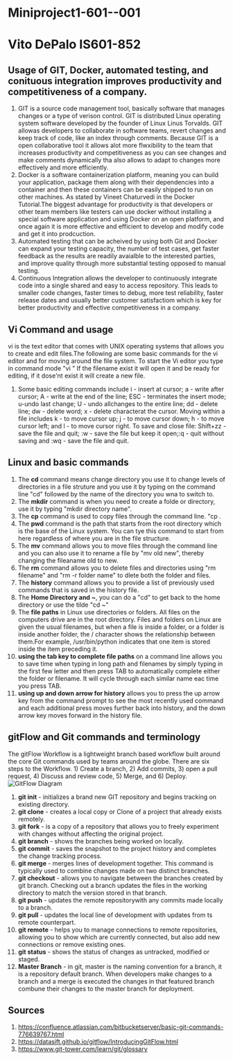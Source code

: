 # Miniproject1-601--001
# Vito DePalo IS601-852
## Usage of GIT, Docker, automated testing, and conituous integration improves productivity and competitiveness of a company.
1. GIT is a source code management tool, basically software that manages changes or a type of verison control. GIT is distributed Linux operating system software developed by the founder of Linux Linus Torvalds. GIT allowas developers to collaborate in software teams, revert changes and keep track of code, like an index through comments. Because GIT is a open collaborative tool it allows alot more flwxibility to the team that increases productivity and competitiveness as you can see changes and make comments dynamically tha also allows to adapt to changes more effectively and more efficiently.
2. Docker is a software containerization platform, meaning you can build your application, package them along with their dependencies into a container and then these containers can be easily shipped to run on other machines. As stated by Vineet Chaturvedi in the Docker Tutorial.The biggest advantage for productivity is that developers or other team members like testers can use docker without installing a special software application and using Docker on an open platform, and once again it is more effective and efficient to develop and modify code and get it into prodcuction.
3. Automated testing that can be acheived by using both Git and Docker can expand your testing capacity, the number of test cases, get faster feedback as the results are readily avaialble to the interested parties, and improve quality through more substantial testing opposed to manual testing.
4. Continuous Integration allows the developer to continuously integrate code into a single shared and easy to access repository. This leads to smaller code changes, faster times to debug, more test reliability, faster release dates and usually better customer satisfactiom which is key for better productivity and effective competitiveness in a company.
## Vi Command and usage
vi is the text editor that comes with UNIX operating systems that allows you to create and edit files.The following are some basic commands for the vi editor and for moving around the file system. To start the Vi editor you type in command mode "vi <filename>" If the filename exist it will open it and be ready for editing, if it dose'nt exist it will create a new file. 
 1. Some basic editing commands include i - insert at cursor; a - write after cursor; A - write at the end of the line; ESC - terminates the insert mode; u-undo last change; U - undo allchanges to the entire line; dd - delete line; dw - delete word; x - delete characterat the cursor. Moving within a file includes k - to move cursor up; j - to move cursor down; h - to move cursor left; and l - to move cursor right. To save and close file: Shift+zz - save the file and quit; :w - save the file but keep it open;:q - quit without saving and :wq - save the file and quit.
## Linux and basic commands
1. The **cd** command means change directory you use it to change levels of directories in a file struture and you use it by typing on the command line "cd" followed by the name of the directory you wna to switch to.
2. The **mkdir** command is when you need to create a folde or directory, use it by typing "mkdir directory name".
3. The **cp** command is used to copy files through the command line. "cp <location of the file to be copied> <where to copy>.
4. The **pwd** command is the path that starts from the root directory which is the base of the Linux system. You can tye this command to start from here regardless of where you are in the file structure.
5. The **mv** command allows you to move files through the command line and you can also use it to rename a file by "mv old new", thereby changing the fileaname old to new.
6. The **rm** command allows you to delete files and directories using "rm filename" and "rm -r folder name" to dlete both the folder and files.
7. The **history** command allows you to provide a list of previously used commands that is saved in the history file.
8. The **Home Directory and ~**, you can do a "cd" to get back to the home directory or use the tilde "cd ~"
9. The **file paths** in Linux use directories or folders. All files on the computers drive are in the root directory. Files and folders on Linux are given the usual filenames, but when a file is inside a folder, or a folder is inside another folder, the / character shows the relationship between them.For example, /usr/bin/python indicates that one item is stored inside the item preceding it.
10. **using the tab key to complete file paths** on a command line allows you to save time when typing in long path and filenames by simply typing in the first few letter and then press TAB to automatically complete either the folder or filename. It will cycle through each similar name eac time you press TAB.
11. **using up and down arrow for history** allows you to press the up arrow key from the command prompt to see the most recently used command and each additional press moves further back into history, and the down arrow key moves forward in the history file.
## gitFlow and Git commands and terminology
The gitFlow Workflow is a lightweight branch based workflow built around the core Git commands used by teams around the globe. There are six steps to the Workflow. 1) Create a branch, 2) Add commits, 3) open a pull request, 4) Discuss and review code, 5) Merge, and 6) Deploy.
![GitFlow Diagram](https://datasift.github.io/gitflow/GitFlowFeatureBranches.png)
1. **git init** - initializes a brand new GIT repository and begins tracking on existing directory.
2. **git clone** - creates a local copy or Clone of a project that already exists remotely. 
3. **git fork** - is a copy of a repository that allows you to freely experiment with changes without affecting the original project.
4. **git branch** - shows the branches being worked on locally.
5. **git commit** - saves the snapshot to the project history and completes the change tracking process.
6. **git merge** - merges lines of development together. This command is typically used to combine changes made on two distinct branches.
7. **git checkout** - allows you to navigate between the branches created by git branch. Checking out a branch updates the files in the working directory to match the version stored in that branch.
8. **git push** - updates the remote repositorywith any commits made locally to a branch.
9. **git pull** - updates the local line of development with updates from ts remote counterpart.
10. **git remote** - helps you to manage connections to remote repositories, allowing you to show which are currently connected, but also add new connections or remove existing ones.
11. **git status** - shows the status of changes as untracked, modified or staged.
12. **Master Branch** - in git, master is the naming convention for a branch, it is a repository default branch. When developers make changes to a branch and a merge is executed the changes in that featured branch combune their changes to the master branch for deployment.
## Sources ##
1. https://confluence.atlassian.com/bitbucketserver/basic-git-commands-776639767.html
2. https://datasift.github.io/gitflow/IntroducingGitFlow.html
3. https://www.git-tower.com/learn/git/glossary
